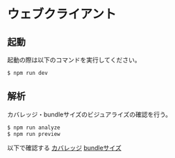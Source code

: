 # ウェブクライアント

## 起動

起動の際は以下のコマンドを実行してください。

```bash
$ npm run dev
```

## 解析

カバレッジ・bundleサイズのビジュアライズの確認を行う。

```bash
$ npm run analyze
$ npm run preview
```

以下で確認する
[カバレッジ](http://app.localhost/analyze/coverage/)
[bundleサイズ](http://app.localhost/analyze/bundlesize-visualize.html)
